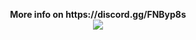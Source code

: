 <p align="center">
  <b>More info on https://discord.gg/FNByp8s</b>
  </br>
  <img src="https://github.com/ESK0/eItems/blob/master/img/logo.gif"/>
</p>

